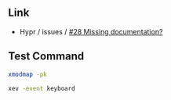 

## Link

* Hypr / issues / [#28 Missing documentation?](https://github.com/vaxerski/Hypr/issues/28)


## Test Command

``` sh
xmodmap -pk
```

``` sh
xev -event keyboard
```

